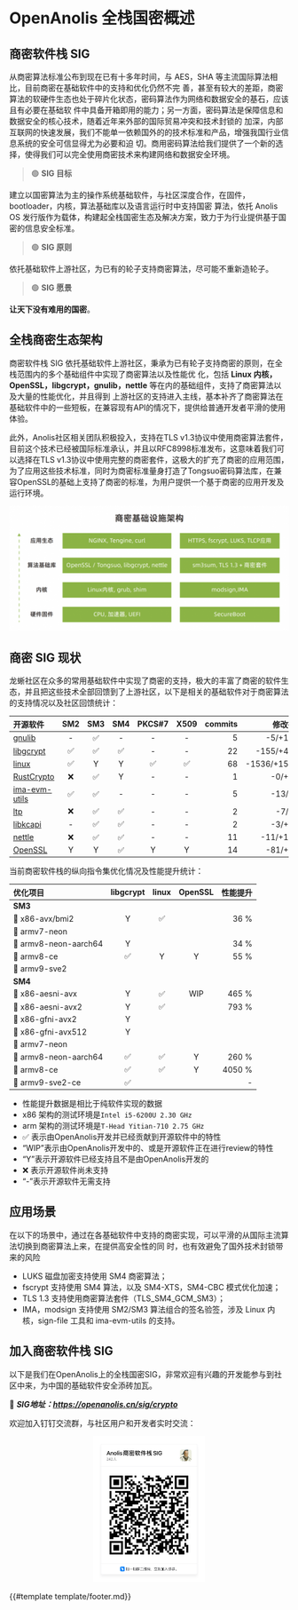 # OpenAnolis 全栈国密概述

## 商密软件栈 SIG

从商密算法标准公布到现在已有十多年时间，与 AES，SHA 等主流国际算法相比，目前商密在基础软件中的支持和优化仍然不完
善，甚至有较大的差距，商密算法的软硬件生态也处于碎片化状态，密码算法作为网络和数据安全的基石，应该且有必要在基础软
件中具备开箱即用的能力；另一方面，密码算法是保障信息和数据安全的核心技术，随着近年来外部的国际贸易冲突和技术封锁的
加深，内部互联网的快速发展，我们不能单一依赖国外的的技术标准和产品，增强我国行业信息系统的安全可信显得尤为必要和迫
切。商用密码算法给我们提供了一个新的选择，使得我们可以完全使用商密技术来构建网络和数据安全环境。

> 🟢 **SIG 目标**

建立以国密算法为主的操作系统基础软件，与社区深度合作，在固件，bootloader，内核，算法基础库以及语言运行时中支持国密
算法，依托 Anolis OS 发行版作为载体，构建起全栈国密生态及解决方案，致力于为行业提供基于国密的信息安全标准。

> 🟢 **SIG 原则**

依托基础软件上游社区，为已有的轮子支持商密算法，尽可能不重新造轮子。

> 🟢 **SIG 愿景**

**让天下没有难用的国密**。

## 全栈商密生态架构

商密软件栈 SIG 依托基础软件上游社区，秉承为已有轮子支持商密的原则，在全栈范围内的多个基础组件中实现了商密算法以及性能优
化，包括 **Linux 内核，OpenSSL，libgcrypt，gnulib，nettle** 等在内的基础组件，支持了商密算法以及大量的性能优化，并且得到
上游社区的支持进入主线，基本补齐了商密算法在基础软件中的一些短板，在兼容现有API的情况下，提供给普通开发者平滑的使用
体验。

此外，Anolis社区相关团队积极投入，支持在TLS v1.3协议中使用商密算法套件，目前这个技术已经被国际标准承认，并且以RFC8998标准发布，这意味着我们可以选择在TLS v1.3协议中使用完整的商密套件，这极大的扩充了商密的应用范围，为了应用这些技术标准，同时为商密标准量身打造了Tongsuo密码算法库，在兼容OpenSSL的基础上支持了商密的标准，为用户提供一个基于商密的应用开发及运行环境。

![商密基础设施架构](images/shangmi_arch.png)

## 商密 SIG 现状

龙蜥社区在众多的常用基础软件中实现了商密的支持，极大的丰富了商密的软件生态，并且把这些技术全部回馈到了上游社区，以下是相关的基础软件对于商密算法的支持情况以及社区回馈统计：

| 开源软件                                                                                              | SM2 | SM3 | SM4 | PKCS#7 | X509 | commits | 修改行数 |
| :--------------------------------------------------------------------------------------------------------- | :-: | :-: | :-: | :--: | :-: | --: | ---------: |
| [gnulib](http://git.savannah.gnu.org/cgit/gnulib.git/log/?qt=author&q=Jia+Zhang)                           | -  | ✅ | -  | -      | -  |   5 |     -5/+1046 |
| [libgcrypt](https://git.gnupg.org/cgi-bin/gitweb.cgi?p=libgcrypt.git;a=search;s=Tianjia+Zhang;st=author)   | ✅ | ✅ | ✅ | -      | -  |  22 |   -155/+4202 |
| [linux](https://git.kernel.org/pub/scm/linux/kernel/git/torvalds/linux.git/log/?qt=author&q=Tianjia+Zhang) | ✅ | Y | Y | ✅ | ✅ | 68 | -1536/+15478 |
| [RustCrypto](https://github.com/RustCrypto/hashes/commits?author=uudiin)                                   | ❌ | ✅ | Y  | -      | -  |   1 |      -0/+851 |
| [ima-evm-utils](https://github.com/mimizohar/ima-evm-utils/commits?author=uudiin)                          | ✅ | ✅ | -  | -      | -  |   5 |      -13/+97 |
| [ltp](https://github.com/linux-test-project/ltp/commits?author=hustliyilin)                                | ❌ | ✅ | ✅ | -      | -  |   2 |       -7/+30 |
| [libkcapi](https://github.com/smuellerDD/libkcapi/commits?author=uudiin)                                   | -  | ✅ | ✅ | -      | -  |   2 |      -3/+287 |
| [nettle](https://github.com/gnutls/nettle/commits?author=uudiin)                                           | ❌ | ✅ | ✅ | -      | -  |  11 |    -11/+1241 |
| [OpenSSL](https://github.com/openssl/openssl/commits?author=uudiin)                                        | Y  | Y  | ✅ | Y      | Y  |  14 |     -81/+471 |

当前商密软件栈的纵向指令集优化情况及性能提升统计：

| 优化项目               | libgcrypt | linux | OpenSSL | 性能提升 |
| :--------------------- | :-------: | :---: | :-----: | -------: |
| **SM3**                |           |       |         |          |
| 🔸 x86-avx/bmi2        |     Y     |  ✅   |         |     36 % |
| 🔸 armv7-neon          |           |       |         |          |
| 🔸 armv8-neon-aarch64  |     Y     |       |         |     34 % |
| 🔸 armv8-ce            |    ✅     |   Y   |    Y    |     55 % |
| 🔸 armv9-sve2          |           |       |         |          |
| **SM4**                |           |       |         |          |
| 🔸 x86-aesni-avx       |     Y     |  ✅   |   WIP   |    465 % |
| 🔸 x86-aesni-avx2      |     Y     |  ✅   |         |    793 % |
| 🔸 x86-gfni-avx2       |     Y     |       |         |          |
| 🔸 x86-gfni-avx512     |     Y     |       |         |          |
| 🔸 armv7-neon          |           |       |         |          |
| 🔸 armv8-neon-aarch64  |    ✅     |  ✅   |    Y    |    260 % |
| 🔸 armv8-ce            |    ✅     |  ✅   |    Y    |   4050 % |
| 🔸 armv9-sve2-ce       |    ✅     |       |         |     -    |

* 性能提升数据是相比于纯软件实现的数据
* x86 架构的测试环境是`Intel i5-6200U 2.30 GHz`
* arm 架构的测试环境是`T-Head Yitian-710 2.75 GHz`
* ✅ 表示由OpenAnolis开发并已经贡献到开源软件中的特性
* “WIP”表示由OpenAnolis开发中的、或是开源软件正在进行review的特性
* “Y”表示开源软件已经支持且不是由OpenAnolis开发的
* ❌ 表示开源软件尚未支持
* “\-”表示开源软件无需支持

## 应用场景

在以下的场景中，通过在各基础软件中支持的商密实现，可以平滑的从国际主流算法切换到商密算法上来，在提供高安全性的同
时，也有效避免了国外技术封锁带来的风险

* LUKS 磁盘加密支持使用 SM4 商密算法；
* fscrypt 支持使用 SM4 算法，以及 SM4-XTS，SM4-CBC 模式优化加速；
* TLS 1.3 支持使用商密算法套件（TLS_SM4_GCM_SM3）；
* IMA，modsign 支持使用 SM2/SM3 算法组合的签名验签，涉及 Linux 内核，sign-file 工具和 ima-evm-utils 的支持。

## 加入商密软件栈 SIG

以下是我们在OpenAnolis上的全栈国密SIG，非常欢迎有兴趣的开发能参与到社区中来，为中国的基础软件安全添砖加瓦。

🔗 **_SIG地址：<https://openanolis.cn/sig/crypto>_**

欢迎加入钉钉交流群，与社区用户和开发者实时交流：

<div align=center>
<img src="images/qr_ding.jpg" alt="商密软件栈交流群" style="width: 40%; height: 40%">
</div>

{{#template template/footer.md}}
